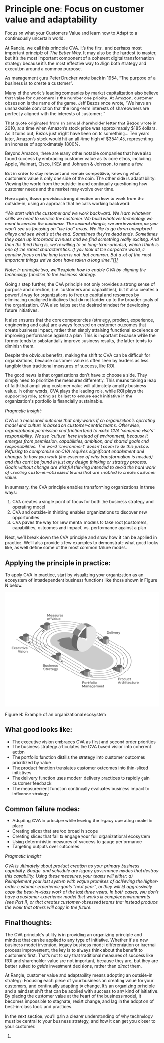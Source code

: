 # Principle one: Focus on customer value and adaptability

Focus on what your Customers Value and learn how to Adapt to a continuously uncertain world.

At Rangle, we call this principle CVA. It’s the first, and perhaps most important principle of _The Better Way_. It may also be the hardest to master, but it’s the most important component of a coherent digital transformation strategy because it’s the most effective way to align both strategy and execution around a common purpose.

As management guru Peter Drucker wrote back in 1954, “The purpose of a business is to create a customer”.

Many of the world’s leading companies by market capitalization also believe that value for customers is the number one priority. At Amazon, customer obsession is the name of the game. Jeff Bezos once wrote, “We have an unshakeable conviction that the long-term interests of shareowners are perfectly aligned with the interests of customers.”

That quote originated from an annual shareholder letter that Bezos wrote in 2010, at a time when Amazon’s stock price was approximately $185 dollars. As it turns out, Bezos just might have been on to something… Ten years later, Amazon’s stock would hit an all-time high of $3541.45, representing an increase of approximately 1800%.

Beyond Amazon, there are many other notable companies that have also found success by embracing customer value as its core ethos, including Apple, Walmart, Cisco, IKEA and Johnson & Johnson, to name a few.

But in order to stay relevant and remain competitive, knowing what customers value is only one side of the coin. The other side is adaptability: Viewing the world from the outside-in and continually questioning how customer needs and the market may evolve over time.

Here again, Bezos provides strong direction on how to work from the outside-in, using an approach that he calls working backward:

_“We start with the customer and we work backward. We learn whatever skills we need to service the customer. We build whatever technology we need to service the customer. The second thing is, we are inventors, so you won’t see us focusing on “me too” areas. We like to go down unexplored alleys and see what’s at the end. Sometimes they’re dead ends. Sometimes they open up into broad avenues and we find something really exciting. And then the third thing is, we’re willing to be long-term-oriented, which I think is one of the rarest characteristics. If you look at the corporate world, a genuine focus on the long term is not that common. But a lot of the most important things we’ve done have taken a long time.”_[_\[1\]_]()

_Note: In principle two, we’ll explain how to enable CVA by aligning the technology function to the business strategy._

Going a step further, the CVA principle not only provides a strong sense of purpose and direction, \(i.e. customers and capabilities\), but it also creates a powerful way for organizations to free up capital and resources by eliminating unaligned initiatives that do not ladder up to the broader goals of the organization. CVA also helps set the desired mindset for developing future initiatives.

It also ensures that the core competencies \(strategy, product, experience, engineering and data\) are always focused on customer outcomes that create business impact, rather than simply attaining functional excellence or improving performance against a plan. This is important because while the former tends to substantially improve business results, the latter tends to diminish them.

Despite the obvious benefits, making the shift to CVA can be difficult for organizations, because customer value is often seen by leaders as less tangible than traditional measures of success, like ROI.

The good news is that organizations don’t have to choose a side. They simply need to prioritize the measures differently. This means taking a leap of faith that amplifying customer value will ultimately amplify business value. In other words, CVA plays the leading role, while ROI plays the supporting role, acting as ballast to ensure each initiative in the organization's portfolio is financially sustainable.

_Pragmatic Insight:_

_CVA is a measured outcome that only works if an organization’s operating model and culture is based on customer-centric teams. Otherwise, organizational permission and friction tend to make CVA ‘someone else's’ responsibility. We use ‘culture’ here instead of environment, because it emerges from permission, capabilities, ambition, and shared goals and responsibilities. The word ‘environment’ doesn’t seem to do this justice. Refusing to compromise on CVA requires significant enablement and changes to how you work \(the essence of why transformation is needed\) and this can’t be found in just any design thinking or strategy process. Goals without change are wishful thinking intended to avoid the hard work of creating customer-obsessed teams that are enabled to create customer value._

In summary, the CVA principle enables transforming organizations in three ways:

1. CVA creates a single point of focus for both the business strategy and operating model
2. CVA and outside-in thinking enables organizations to discover new opportunities
3. CVA paves the way for new mental models to take root \(customers, capabilities, outcomes and impact\) vs. performance against a plan

Next, we’ll break down the CVA principle and show how it can be applied in practice. We’ll also provide a few examples to demonstrate what good looks like, as well define some of the most common failure modes.

## Applying the principle in practice:

To apply CVA in practice, start by visualizing your organization as an ecosystem of interdependent business functions like those shown in Figure N below.

![](../.gitbook/assets/0%20%284%29.png)

Figure N: Example of an organizational ecosystem



## What good looks like:

* The executive vision embraces CVA as first and second order priorities
* The business strategy articulates the CVA based vision into coherent action
* The portfolio function distills the strategy into customer outcomes prioritized by value
* The product function translates customer outcomes into thin-sliced initiatives
* The delivery function uses modern delivery practices to rapidly gain customer feedback
* The measurement function continually evaluates business impact to influence strategy

## Common failure modes:

* Adopting CVA in principle while leaving the legacy operating model in place
* Creating slices that are too broad in scope
* Creating slices that fail to engage your full organizational ecosystem
* Using deterministic measures of success to gauge performance
* Targeting outputs over outcomes

_Pragmatic Insight:_

_CVA is ultimately about product creation as your primary business capability. Budget and schedule are legacy governance modes that destroy this capability. Using these measures, your teams will either: a\) Reimplement your last system with vague promises of achieving the higher-order customer experience goals “next year”, or they will b\) aggressively copy the best-in-class work of the last three years. In both cases, you don’t have a customer experience model that works in complex environments \(see Part I\), or that creates customer-obsessed teams that instead produce the work that others will copy in the future._

## Final thoughts:

The CVA principle’s utility is in providing an organizing principle and mindset that can be applied to any type of initiative. Whether it's a new business model invention, legacy business model differentiation or internal process improvement, the key is to always think about the benefit to customers first. That’s not to say that traditional measures of success like ROI and shareholder value are not important, because they are, but they are better suited to _guide_ investment decisions, rather than _direct_ them.

At Rangle, customer value and adaptability means adopting an outside-in strategy: Focusing each piece of your business on creating value for your customers, and continually adapting to change. It’s an organizing principle and a mindset shift that can be applied with success to any kind of initiative. By placing the customer value at the heart of the business model, it becomes impossible to stagnate, resist change, and lag in the adoption of best-in-class tools and practices.

In the next section, you’ll gain a clearer understanding of why technology must be central to your business strategy, and how it can get you closer to your customer.

1. 
